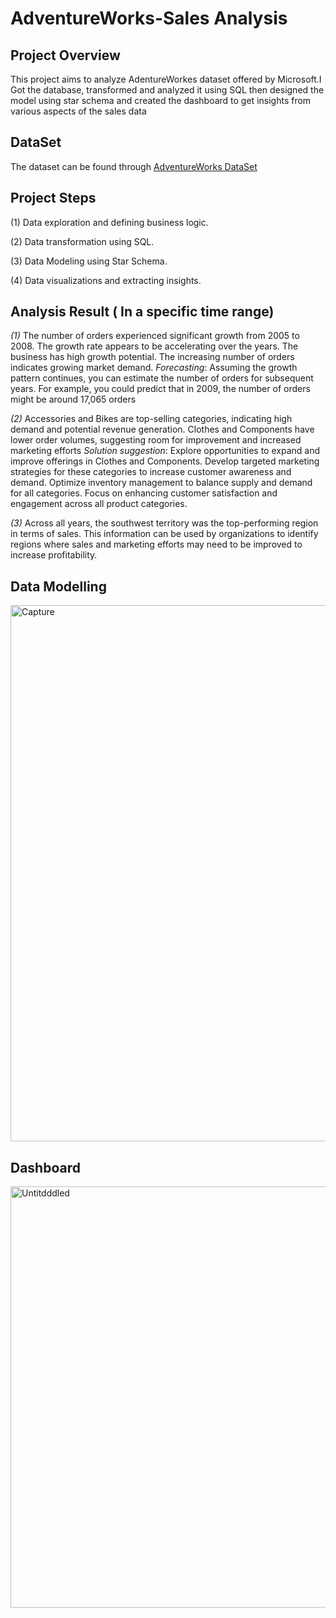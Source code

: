 # AdventureWorks-Sales Analysis

## Project Overview
This project aims to analyze AdentureWorkes dataset offered by Microsoft.I Got the database, transformed and analyzed it using SQL then designed the model using star schema and created the dashboard to get insights from various aspects of the sales data

## DataSet
The dataset can be found through [AdventureWorks DataSet](http://bit.ly/40PU5AM)

## Project Steps
(1) Data exploration and defining business logic.

(2) Data transformation using SQL.

(3) Data Modeling using Star Schema.

(4) Data visualizations and extracting insights.

## Analysis Result ( In a specific time range) 
*(1)* The number of orders experienced significant growth from 2005 to 2008.
      The growth rate appears to be accelerating over the years.
      The business has high growth potential.
      The increasing number of orders indicates growing market demand.
*Forecasting*: Assuming the growth pattern continues, you can estimate the number of orders for subsequent years. For example, you could predict that in 2009, the number of orders might be around 17,065 orders

*(2)* Accessories and Bikes are top-selling categories, indicating high demand and potential revenue generation.
      Clothes and Components have lower order volumes, suggesting room for improvement and increased marketing efforts
*Solution suggestion*:
Explore opportunities to expand and improve offerings in Clothes and Components.
Develop targeted marketing strategies for these categories to increase customer awareness and demand.
Optimize inventory management to balance supply and demand for all categories.
Focus on enhancing customer satisfaction and engagement across all product categories.

*(3)*  Across all years, the southwest territory was the top-performing region in terms of sales. This information can be used by organizations to identify regions where sales and marketing efforts may need to be improved to increase profitability.

## Data Modelling 
<img width="858" alt="Capture" src="https://github.com/Asyafouda/AdventureWorks-Sales/assets/129192396/f53fdf87-ceff-4c2b-903a-b6b7a4d751f8">

## Dashboard
<img width="674" alt="Untitdddled" src="https://github.com/Asyafouda/AdventureWorks-Sales/assets/129192396/f8a682c8-959b-4ef7-bf42-515df06ffa66">

